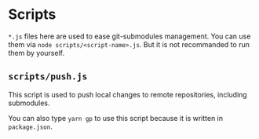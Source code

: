 # Scripts

`*.js` files here are used to ease git-submodules management.
You can use them via `node scripts/<script-name>.js`.
But it is not recommanded to run them by yourself.

## `scripts/push.js`

This script is used to push local changes to remote repositories, including submodules.

You can also type `yarn gp` to use this script because it is written in `package.json`.
